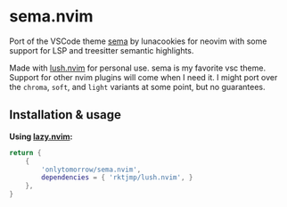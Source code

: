 # sema.nvim

Port of the VSCode theme [sema](https://lunacookies.github.io/sema/) by lunacookies for neovim
with some support for LSP and treesitter semantic highlights.

Made with [lush.nvim](https://github.com/rktjmp/lush.nvim) for personal use.
sema is my favorite vsc theme. Support for other nvim plugins will come when I need it.
I might port over the `chroma`, `soft`, and `light` variants at some point, but no guarantees.

## Installation & usage

**Using [lazy.nvim](https://github.com/folke/lazy.nvim):**

```lua
return { 
    {
        'onlytomorrow/sema.nvim', 
        dependencies = { 'rktjmp/lush.nvim', }
    },
}
```
